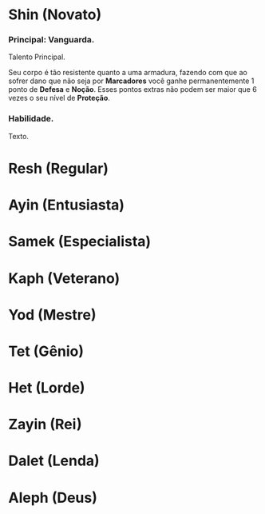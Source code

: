 # Shin (Novato)

### Principal: Vanguarda.

Talento Principal.

Seu corpo é tão resistente quanto a uma armadura, fazendo com que ao sofrer dano que não seja por **Marcadores** você ganhe permanentemente 1 ponto de **Defesa** e **Noção**. Esses pontos extras não podem ser maior que 6 vezes o seu nível de **Proteção**.

### Habilidade.

Texto.

# Resh (Regular)

# Ayin (Entusiasta)

# Samek (Especialista)

# Kaph (Veterano)

# Yod (Mestre)

# Tet (Gênio)

# Het (Lorde)

# Zayin (Rei)

# Dalet (Lenda)

# Aleph (Deus)
